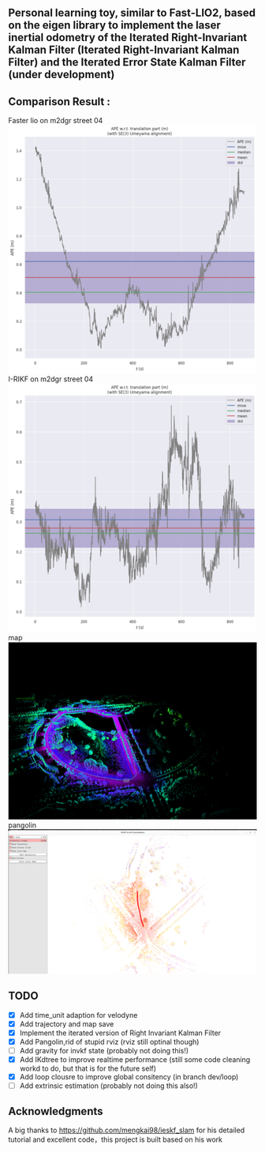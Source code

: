 ## Personal learning toy, similar to Fast-LIO2, based on the eigen library to implement the laser inertial odometry of the Iterated Right-Invariant Kalman Filter (Iterated Right-Invariant Kalman Filter) and the Iterated Error State Kalman Filter (under development)


## Comparison Result :
Faster lio on m2dgr street 04
![alt text](images/fasterlio.png)
I-RIKF on m2dgr street 04
![alt text](images/ours.png)
map
![alt text](images/map.png)
pangolin
![alt text](images/pangolin.png)
## TODO

* [X] Add time_unit adaption for velodyne
* [X] Add trajectory and map save
* [X] Implement the iterated version of Right Invariant Kalman Filter
* [X] Add Pangolin,rid of stupid rviz (rviz still optinal though)
* [ ] Add gravity for invkf state (probably not doing this!)
* [X] Add IKdtree to improve realtime performance (still some code cleaning workd to do, but that is for the future self)
* [X] Add loop clousre to improve global consitency (in branch dev/loop)
* [ ] Add extrinsic estimation (probably not doing this also!)

## Acknowledgments
 A big thanks to 
https://github.com/mengkai98/ieskf_slam for his detailed tutorial and excellent code，this project is built based on his work